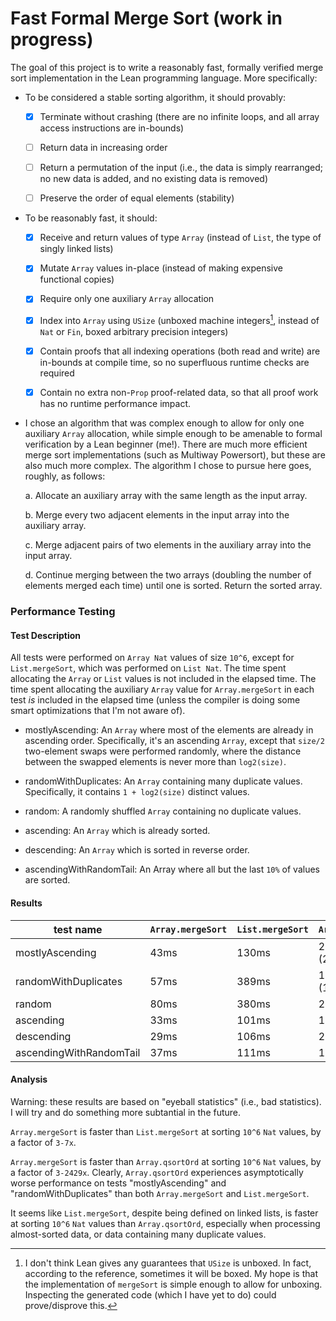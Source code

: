# Fast Formal Merge Sort (work in progress)

The goal of this project is to write a reasonably fast, formally verified merge sort implementation in the Lean programming language. More specifically:

- To be considered a stable sorting algorithm, it should provably:

    - [x] Terminate without crashing (there are no infinite loops, and all array access instructions are in-bounds)

    - [ ] Return data in increasing order

    - [ ] Return a permutation of the input (i.e., the data is simply rearranged; no new data is added, and no existing data is removed)

    - [ ] Preserve the order of equal elements (stability)

- To be reasonably fast, it should:

    - [x] Receive and return values of type `Array` (instead of `List`, the type of singly linked lists)

    - [x] Mutate `Array` values in-place (instead of making expensive functional copies)

    - [x] Require only one auxiliary `Array` allocation

    - [x] Index into `Array` using `USize` (unboxed machine integers[^1], instead of `Nat` or `Fin`, boxed arbitrary precision integers)

    - [x] Contain proofs that all indexing operations (both read and write) are in-bounds at compile time, so no superfluous runtime checks are required

    - [x] Contain no extra non-`Prop` proof-related data, so that all proof work has no runtime performance impact.

- I chose an algorithm that was complex enough to allow for only one auxiliary `Array` allocation, while simple enough to be amenable to formal verification by a Lean beginner (me!). There are much more efficient merge sort implementations (such as Multiway Powersort), but these are also much more complex. The algorithm I chose to pursue here goes, roughly, as follows:

    a. Allocate an auxiliary array with the same length as the input array.

    b. Merge every two adjacent elements in the input array into the auxiliary array.

    c. Merge adjacent pairs of two elements in the auxiliary array into the input array.

    d. Continue merging between the two arrays (doubling the number of elements merged each time) until one is sorted. Return the sorted array.

### Performance Testing

#### Test Description

All tests were performed on `Array Nat` values of size `10^6`, except for `List.mergeSort`, which was performed on `List Nat`. The time spent allocating the `Array` or `List` values is not included in the elapsed time. The time spent allocating the auxiliary `Array` value for `Array.mergeSort` in each test *is* included in the elapsed time (unless the compiler is doing some smart optimizations that I'm not aware of). 

- mostlyAscending: An `Array` where most of the elements are already in ascending order. Specifically, it's an ascending `Array`, except that `size/2` two-element swaps were performed randomly, where the distance between the swapped elements is never more than `log2(size)`.

- randomWithDuplicates: An `Array` containing many duplicate values. Specifically, it contains `1 + log2(size)` distinct values.

- random: A randomly shuffled `Array` containing no duplicate values.

- ascending: An `Array` which is already sorted.

- descending: An `Array` which is sorted in reverse order.

- ascendingWithRandomTail: An Array where all but the last `10%` of values are sorted.

#### Results

| test name               | `Array.mergeSort` | `List.mergeSort` | `Array.qsortOrd` |
| ----------------------- | ----------------- | ---------------- | ---------------- |
| mostlyAscending         | 43ms              | 130ms            | 26104ms (26s)    |
| randomWithDuplicates    | 57ms              | 389ms            | 138469ms (138s)  |
| random                  | 80ms              | 380ms            | 221ms            |
| ascending               | 33ms              | 101ms            | 161ms            |
| descending              | 29ms              | 106ms            | 231ms            |
| ascendingWithRandomTail | 37ms              | 111ms            | 159ms            |

#### Analysis

Warning: these results are based on "eyeball statistics" (i.e., bad statistics). I will try and do something more subtantial in the future.

`Array.mergeSort` is faster than `List.mergeSort` at sorting `10^6` `Nat` values, by a factor of `3-7x`.

`Array.mergeSort` is faster than `Array.qsortOrd` at sorting `10^6` `Nat` values, by a factor of `3-2429x`. Clearly, `Array.qsortOrd` experiences asymptotically worse performance on tests "mostlyAscending" and "randomWithDuplicates" than both `Array.mergeSort` and `List.mergeSort`.

It seems like `List.mergeSort`, despite being defined on linked lists, is faster at sorting `10^6` `Nat` values than `Array.qsortOrd`, especially when processing almost-sorted data, or data containing many duplicate values.

[^1]: I don't think Lean gives any guarantees that `USize` is unboxed. In fact, according to the reference, sometimes it will be boxed. My hope is that the implementation of `mergeSort` is simple enough to allow for unboxing. Inspecting the generated code (which I have yet to do) could prove/disprove this.